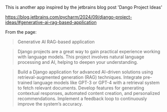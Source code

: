 This is another app inspired by the jetbrains blog post 'Dango Project Ideas'

https://blog.jetbrains.com/pycharm/2024/09/django-project-ideas/#generative-ai-rag-based-application

From the page: 

>Generative AI RAG-based application

>Django projects are a great way to gain practical experience working with language models. This project involves natural language processing and AI, helping to deepen your understanding.

>Build a Django application for advanced AI-driven solutions using retrieval-augmented generation (RAG) techniques. Integrate pre-trained language models like GPT-3 or GPT-4 with a retrieval system to fetch relevant documents. Develop features for generating contextual responses, automated content creation, and personalized recommendations. Implement a feedback loop to continuously improve the system’s accuracy. 